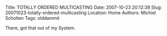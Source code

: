 Title: TOTALLY ORDERED MULTICASTING
Date: 2007-10-23 20:12:38
Slug: 20071023-totally-ordered-multicasting
Location: Home
Authors: Michiel Scholten
Tags: olddammit

<p>There, got that out of my System.</p>